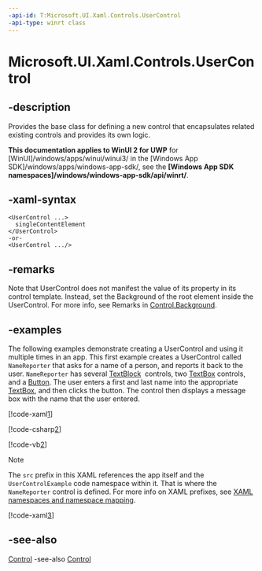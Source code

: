 ```yaml
---
-api-id: T:Microsoft.UI.Xaml.Controls.UserControl
-api-type: winrt class
---
```


<!-- Class syntax.
public class UserControl : Windows.UI.Xaml.Controls.Control, Windows.UI.Xaml.Controls.IUserControl
-->

# Microsoft.UI.Xaml.Controls.UserControl

## -description
Provides the base class for defining a new control that encapsulates related existing controls and provides its own logic.

**This documentation applies to WinUI 2 for UWP** for [WinUI]/windows/apps/winui/winui3/ in the [Windows App SDK]/windows/apps/windows-app-sdk/, see the **[Windows App SDK namespaces]/windows/windows-app-sdk/api/winrt/**.

## -xaml-syntax
```xaml
<UserControl ...>
  singleContentElement
</UserControl>
-or-
<UserControl .../>
```


## -remarks
Note that UserControl does not manifest the value of its  property in its control template. Instead, set the Background of the root element inside the UserControl. For more info, see Remarks in [Control.Background](control_background.md).

## -examples
The following examples demonstrate creating a UserControl and using it multiple times in an app. This first example creates a UserControl called `NameReporter` that asks for a name of a person, and reports it back to the user. `NameReporter` has several [TextBlock](textblock.md)  controls, two [TextBox](textbox.md) controls, and a [Button](button.md). The user enters a first and last name into the appropriate [TextBox](textbox.md), and then clicks the button. The control then displays a message box with the name that the user entered.



[!code-xaml[1](../microsoft.ui.xaml.controls.primitives/code/UserControlSnippets/csharp/NameReporter.xaml#Snippet1)]

[!code-csharp[2](../microsoft.ui.xaml.controls.primitives/code/UserControlSnippets/csharp/NameReporter.xaml.cs#Snippet2)]

[!code-vb[2](../microsoft.ui.xaml.controls.primitives/code/UserControlSnippets/vbnet/NameReporter.xaml.vb#Snippet2)]

> [!NOTE]
> The `src` prefix in this XAML references the app itself and the `UserControlExample` code namespace within it. That is where the `NameReporter` control is defined. For more info on XAML prefixes, see [XAML namespaces and namespace mapping](/windows/uwp/xaml-platform/xaml-namespaces-and-namespace-mapping).



[!code-xaml[3](../microsoft.ui.xaml.controls.primitives/code/UserControlSnippets/csharp/Page.xaml#Snippet3)]

## -see-also
[Control](control.md)
 -see-also
[Control](control.md)
